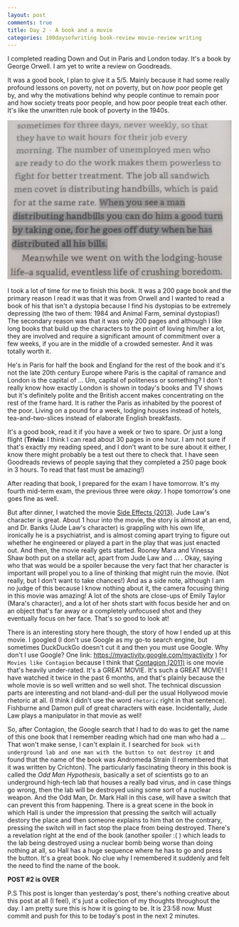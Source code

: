 ```yaml
---
layout: post
comments: true
title: Day 2 - A book and a movie
categories: 100daysofwriting book-review movie-review writing
---
```


I completed reading Down and Out in Paris and London today. It's a book by
George Orwell. I am yet to write a review on Goodreads.

It was a good book, I plan to give it a 5/5. Mainly because it had some really
profound lessons on poverty, not _on_ poverty, but on _how_ poor people get by,
and why the motivations behind why people continue to remain poor and how
society treats poor people, and how poor people treat each other. It's like the
unwritten rule book of poverty in the 1940s.

![day-2-1](/public/img/day-2-1.jpg)

I took a lot of time for me to finish this book. It was a 200 page book and the
primary reason I read it was that it was from Orwell and I wanted to read a book
of his that isn't a dystopia because I find his dystopias to be extremely
depressing (the two of them: 1984 and Animal Farm, seminal dystopias!) The
secondary reason was that it was only 200 pages and although I like long books
that build up the characters to the point of loving him/her a lot, they are
involved and require a significant amount of commitment over a few weeks, if you
are in the middle of a crowded semester. And it was totally worth it.

He's in Paris for half the book and England for the rest of the book and it's
not the late 20th century Europe where Paris is the capital of ramance and
London is the capital of ... Um, capital of politeness or something? I don't
really know how exactly London is shown in today's books and TV shows but it's
definitely polite and the British accent makes concentrating on the rest of the
frame hard. It is rather the Paris as inhabited by the poorest of the poor.
Living on a pound for a week, lodging houses instead of hotels,
tea-and-two-slices instead of elaborate English breakfasts.

It's a good book, read it if you have a week or two to spare. Or just a long
flight (**Trivia:** I think I can read about 30 pages in one hour. I am not sure
if that's exactly my reading speed, and I don't want to be sure about it either,
I know there might probably be a test out there to check that. I have seen
Goodreads reviews of people saying that they completed a 250 page book in 3
hours. To read that fast must be amazing!)

After reading that book, I prepared for the exam I have tomorrow. It's my fourth
mid-term exam, the previous three were _okay_. I hope tomorrow's one goes fine
as well.

But after dinner, I watched the movie [Side Effects
(2013)](http://www.imdb.com/title/tt2053463/?ref_=fn_al_tt_1). Jude Law's
character is great. About 1 hour into the movie, the story is almost at an end,
and Dr. Banks (Jude Law's character) is grappling with his own life, ironically
he is a psychiatrist, and is almost coming apart trying to figure out whether he
engineered or played a part in the play that was just enacted out. And then, the
movie really gets started. Rooney Mara and Vinessa Shaw both put on a stellar
act, apart from Jude Law and ... . Okay, saying who that was would be a spoiler
because the very fact that her character is important will propel you to a line
of thinking that might ruin the movie. (Not really, but I don't want to take
chances!) And as a side note, although I am no judge of this because I know
nothing about it, the camera focusing thing in this movie was amazing! A lot of
the shots are close-ups of Emily Taylor (Mara's character), and a lot of her
shots start with focus beside her and on an object that's far away or a
completely unfocused shot and they eventually focus on her face. That's so good
to look at!

There is an interesting story here though, the story of how I ended up at this
movie. I googled (I don't use Google as my go-to search engine, but sometimes
DuckDuckGo doesn't cut it and then you must use Google. Why don't I use Google?
One link: https://myactivity.google.com/myactivity ) for `Movies like Contagion`
because I think that [Contagion
(2011)](http://www.imdb.com/title/tt1598778/?ref_=fn_al_tt_1) is one movie
that's heavily under-rated. It's a GREAT MOVIE. It's such a GREAT MOVIE! I have
watched it twice in the past 6 months, and that's plainly because the whole
movie is so well written and so well shot. The technical discussion parts are
interesting and not bland-and-dull per the usual Hollywood movie rhetoric at
all. (I think I didn't use the word `rhetoric` right in that sentence).
Fishburne and Damon pull of great characters with ease. Incidentally, Jude Law
plays a manipulator in that movie as well!

So, after Contagion, the Google search that I had to do was to get the name of
this one book that I remember reading which had one man who had a ... That won't
make sense, I can't explain it. I searched for `book with underground lab and
one man with the button to not destroy it` and found that the name of the book
was Andromeda Strain (I remembered that it was written by Crichton). The
particularly fascinating theory in this book is called the _Odd Man Hypothesis_,
basically a set of scientists go to an underground high-tech lab that houses a
really bad virus, and in case things go wrong, then the lab will be destroyed
using some sort of a nuclear weapon. And the Odd Man, Dr. Mark Hall in this
case, will have a switch that can prevent this from happening. There is a great
scene in the book in which Hall is under the impression that pressing the switch
will actually destory the place and then someone explains to him that on the
contrary, pressing the switch will in fact stop the place from being destroyed.
There's a revelation right at the end of the book (another spoiler :( ) which
leads to the lab being destroyed using a nuclear bomb being worse than doing
nothing at all, so Hall has a huge sequence where he has to go and press the
button. It's a great book. No clue why I remembered it suddenly and felt the
need to find the name of the book.

**POST #2 is OVER**

P.S This post is longer than yesterday's post, there's nothing creative about
this post at all (I feel), it's just a collection of my thoughts throughout the
day. I am pretty sure this is how it is going to be. It is 23:58 now. Must
commit and push for this to be today's post in the next 2 minutes.
